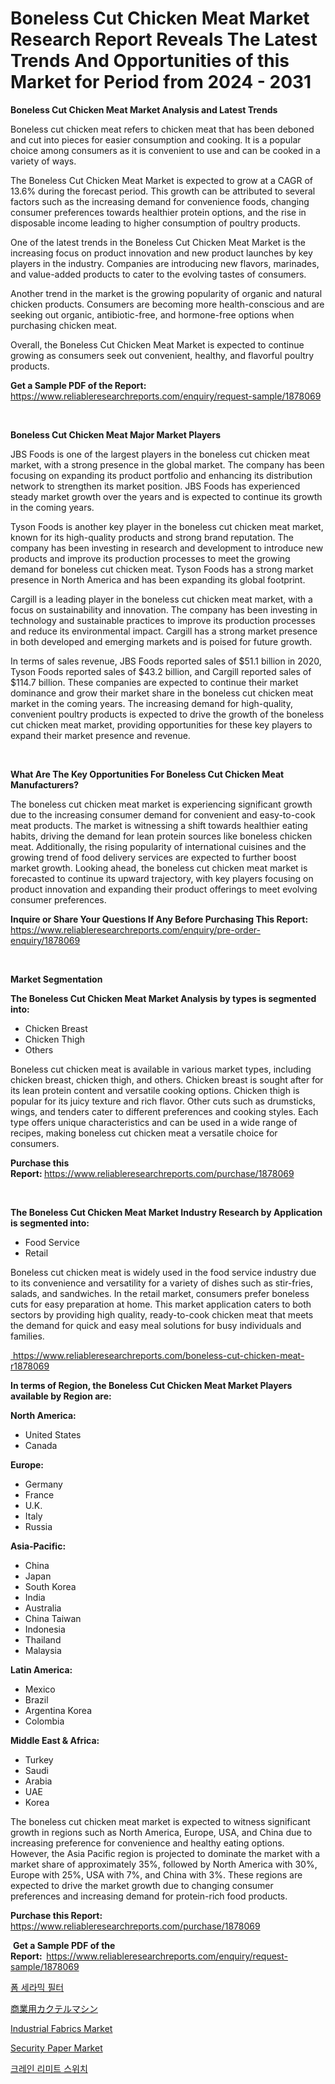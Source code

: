 <p><h1>Boneless Cut Chicken Meat Market Research Report Reveals The Latest Trends And Opportunities of this Market for Period from 2024 - 2031</h1></p><p><strong>Boneless Cut Chicken Meat Market Analysis and Latest Trends</strong></p>
<p><p>Boneless cut chicken meat refers to chicken meat that has been deboned and cut into pieces for easier consumption and cooking. It is a popular choice among consumers as it is convenient to use and can be cooked in a variety of ways.</p><p>The Boneless Cut Chicken Meat Market is expected to grow at a CAGR of 13.6% during the forecast period. This growth can be attributed to several factors such as the increasing demand for convenience foods, changing consumer preferences towards healthier protein options, and the rise in disposable income leading to higher consumption of poultry products.</p><p>One of the latest trends in the Boneless Cut Chicken Meat Market is the increasing focus on product innovation and new product launches by key players in the industry. Companies are introducing new flavors, marinades, and value-added products to cater to the evolving tastes of consumers.</p><p>Another trend in the market is the growing popularity of organic and natural chicken products. Consumers are becoming more health-conscious and are seeking out organic, antibiotic-free, and hormone-free options when purchasing chicken meat.</p><p>Overall, the Boneless Cut Chicken Meat Market is expected to continue growing as consumers seek out convenient, healthy, and flavorful poultry products.</p></p>
<p><strong>Get a Sample PDF of the Report:&nbsp;</strong> <a href="https://www.reliableresearchreports.com/enquiry/request-sample/1878069">https://www.reliableresearchreports.com/enquiry/request-sample/1878069</a></p>
<p>&nbsp;</p>
<p><strong>Boneless Cut Chicken Meat Major Market Players</strong></p>
<p><p>JBS Foods is one of the largest players in the boneless cut chicken meat market, with a strong presence in the global market. The company has been focusing on expanding its product portfolio and enhancing its distribution network to strengthen its market position. JBS Foods has experienced steady market growth over the years and is expected to continue its growth in the coming years.</p><p>Tyson Foods is another key player in the boneless cut chicken meat market, known for its high-quality products and strong brand reputation. The company has been investing in research and development to introduce new products and improve its production processes to meet the growing demand for boneless cut chicken meat. Tyson Foods has a strong market presence in North America and has been expanding its global footprint.</p><p>Cargill is a leading player in the boneless cut chicken meat market, with a focus on sustainability and innovation. The company has been investing in technology and sustainable practices to improve its production processes and reduce its environmental impact. Cargill has a strong market presence in both developed and emerging markets and is poised for future growth.</p><p>In terms of sales revenue, JBS Foods reported sales of $51.1 billion in 2020, Tyson Foods reported sales of $43.2 billion, and Cargill reported sales of $114.7 billion. These companies are expected to continue their market dominance and grow their market share in the boneless cut chicken meat market in the coming years. The increasing demand for high-quality, convenient poultry products is expected to drive the growth of the boneless cut chicken meat market, providing opportunities for these key players to expand their market presence and revenue.</p></p>
<p>&nbsp;</p>
<p><strong>What Are The Key Opportunities For Boneless Cut Chicken Meat Manufacturers?</strong></p>
<p><p>The boneless cut chicken meat market is experiencing significant growth due to the increasing consumer demand for convenient and easy-to-cook meat products. The market is witnessing a shift towards healthier eating habits, driving the demand for lean protein sources like boneless chicken meat. Additionally, the rising popularity of international cuisines and the growing trend of food delivery services are expected to further boost market growth. Looking ahead, the boneless cut chicken meat market is forecasted to continue its upward trajectory, with key players focusing on product innovation and expanding their product offerings to meet evolving consumer preferences.</p></p>
<p><strong>Inquire or Share Your Questions If Any Before Purchasing This Report:</strong> <a href="https://www.reliableresearchreports.com/enquiry/pre-order-enquiry/1878069">https://www.reliableresearchreports.com/enquiry/pre-order-enquiry/1878069</a></p>
<p>&nbsp;</p>
<p><strong>Market Segmentation</strong></p>
<p><strong>The Boneless Cut Chicken Meat Market Analysis by types is segmented into:</strong></p>
<p><ul><li>Chicken Breast</li><li>Chicken Thigh</li><li>Others</li></ul></p>
<p><p>Boneless cut chicken meat is available in various market types, including chicken breast, chicken thigh, and others. Chicken breast is sought after for its lean protein content and versatile cooking options. Chicken thigh is popular for its juicy texture and rich flavor. Other cuts such as drumsticks, wings, and tenders cater to different preferences and cooking styles. Each type offers unique characteristics and can be used in a wide range of recipes, making boneless cut chicken meat a versatile choice for consumers.</p></p>
<p><strong>Purchase this Report:&nbsp;</strong><a href="https://www.reliableresearchreports.com/purchase/1878069">https://www.reliableresearchreports.com/purchase/1878069</a></p>
<p>&nbsp;</p>
<p><strong>The Boneless Cut Chicken Meat Market Industry Research by Application is segmented into:</strong></p>
<p><ul><li>Food Service</li><li>Retail</li></ul></p>
<p><p>Boneless cut chicken meat is widely used in the food service industry due to its convenience and versatility for a variety of dishes such as stir-fries, salads, and sandwiches. In the retail market, consumers prefer boneless cuts for easy preparation at home. This market application caters to both sectors by providing high quality, ready-to-cook chicken meat that meets the demand for quick and easy meal solutions for busy individuals and families.</p></p>
<p><a href="https://www.reliableresearchreports.com/boneless-cut-chicken-meat-r1878069">&nbsp;https://www.reliableresearchreports.com/boneless-cut-chicken-meat-r1878069</a></p>
<p><strong>In terms of Region, the Boneless Cut Chicken Meat Market Players available by Region are:</strong></p>
<p>
    <p> <strong> North America: </strong>
        <ul>
            <li>United States</li>
            <li>Canada</li>
        </ul>
        </p> 
    <p> <strong> Europe: </strong>
        <ul>
            <li>Germany</li>
            <li>France</li>
            <li>U.K.</li>
            <li>Italy</li>
            <li>Russia</li>
        </ul>
        </p> 
    <p> <strong> Asia-Pacific: </strong>
        <ul>
            <li>China</li>
            <li>Japan</li>
            <li>South Korea</li>
            <li>India</li>
            <li>Australia</li>
            <li>China Taiwan</li>
            <li>Indonesia</li>
            <li>Thailand</li>
            <li>Malaysia</li>
        </ul>
        </p> 
    <p> <strong> Latin America: </strong>
        <ul>
            <li>Mexico</li>
            <li>Brazil</li>
            <li>Argentina Korea</li>
            <li>Colombia</li>
        </ul>
        </p> 
    <p> <strong> Middle East & Africa: </strong>
        <ul>
            <li>Turkey</li>
            <li>Saudi</li>
            <li>Arabia</li>
            <li>UAE</li>
            <li>Korea</li>
        </ul>
    </p>
    </p>
<p><p>The boneless cut chicken meat market is expected to witness significant growth in regions such as North America, Europe, USA, and China due to increasing preference for convenience and healthy eating options. However, the Asia Pacific region is projected to dominate the market with a market share of approximately 35%, followed by North America with 30%, Europe with 25%, USA with 7%, and China with 3%. These regions are expected to drive the market growth due to changing consumer preferences and increasing demand for protein-rich food products.</p></p>
<p><strong>Purchase this Report: </strong><a href="https://www.reliableresearchreports.com/purchase/1878069">https://www.reliableresearchreports.com/purchase/1878069</a></p>
<p>&nbsp;<strong>Get a Sample PDF of the Report:&nbsp;&nbsp;</strong><a href="https://www.reliableresearchreports.com/enquiry/request-sample/1878069">https://www.reliableresearchreports.com/enquiry/request-sample/1878069</a></p>
<p><strong></strong></p>
<p><p><a href="https://github.com/PhilToryphy7876567/Market-Research-Report-List-1/blob/main/854202418224.md">폼 세라믹 필터</a></p><p><a href="https://medium.com/@isabeleterson7845/%E6%AC%A1%E3%81%AE%E6%96%87%E7%AB%A0%E3%82%92%E6%97%A5%E6%9C%AC%E8%AA%9E%E3%81%AB%E7%BF%BB%E8%A8%B3%E3%81%97%E3%81%BE%E3%81%99-%E5%95%86%E7%94%A8%E3%82%AB%E3%82%AF%E3%83%86%E3%83%AB%E3%83%9E%E3%82%B7%E3%83%B3%E5%B8%82%E5%A0%B4%E5%88%86%E6%9E%90%E3%81%A82024%E5%B9%B4%E3%81%8B%E3%82%892031%E5%B9%B4%E3%81%BE%E3%81%A7%E3%81%AE%E4%BA%88%E6%B8%AC%E3%82%B5%E3%82%A4%E3%82%BA-4cd5bc7b492a">商業用カクテルマシン</a></p><p><a href="https://issuu.com/reportprime-2/docs/industrial-fabrics-market-size-2030.pptx">Industrial Fabrics Market</a></p><p><a href="https://issuu.com/reportprime-2/docs/security-paper-market-size-2030.pptx">Security Paper Market</a></p><p><a href="https://github.com/hzumrdvas204296/Market-Research-Report-List-1/blob/main/319010518223.md">크레인 리미트 스위치</a></p></p>